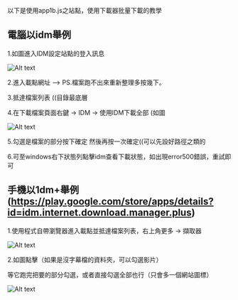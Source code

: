 以下是使用app1b.js之站點，使用下載器批量下載的教學

## 電腦以idm舉例


1.如圖進入IDM設定站點的登入訊息

![Alt text](https://images2.imgbox.com/72/9e/Ff6qN2Jf_o.png)

2.進入載點網址 --> PS.檔案跑不出來重新整理多按幾下。

3.抵達檔案列表 ((目錄最底層

4.在下載檔案頁面右鍵 -> IDM -> 使用IDM下載全部 (如圖

![Alt text](https://images2.imgbox.com/84/71/XduKBuhS_o.png)

5.勾選是檔案的部分按下確定 然後再按一次確定((可以先設好路徑之類的

6.可至windows右下狀態列點擊idm查看下載狀態，如出現error500錯誤，重試即可

## 手機以1dm+舉例(https://play.google.com/store/apps/details?id=idm.internet.download.manager.plus)

1.使用程式自帶瀏覽器進入載點並抵達檔案列表，右上角更多 -> 擷取器

![Alt text](https://images2.imgbox.com/52/67/qvlwClI8_o.jpg)

2.如圖點擊（如果是沒字幕檔的資料夾，可以勾選影片）

等它跑完把要的部分勾選，或者直接勾選全部也行（只會多一個網站圖標）

![Alt text](https://images2.imgbox.com/89/8f/Pm1LU1VU_o.jpg)


